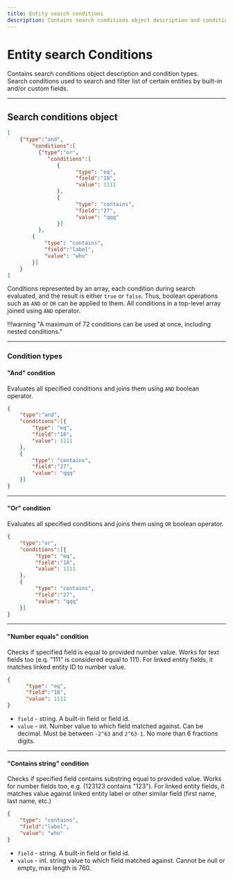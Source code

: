 ```yaml
---
title: Entity search conditions
description: Contains search conditions object description and condition types. Search conditions used to search and filter list of certain entities by built-in and/or custom fields.
---
```


# Entity search Conditions

Contains search conditions object description and condition types.<br> 
Search conditions used to search and filter list of certain entities by built-in and/or custom fields.

***

## Search conditions object

```json
[
    {"type":"and", 
        "conditions":[
          {"type":"or", 
             "conditions":[
                {
                      "type": "eq",
                      "field":"18",
                      "value": 1111
                },
                {
                      "type": "contains",
                      "field":"27",
                      "value": "qqq"
                }]
          },
        {
            "type": "contains",
            "field":"label",
            "value": "who"
        }]
    }
]
```

Conditions represented by an array, each condition during search evaluated, and the result is either `true` or `false`.
Thus, boolean operations such as `AND` or `OR` can be applied to them. All conditions in a top-level array joined using `AND` operator.

!!!warning "A maximum of 72 conditions can be used at once, including nested conditions."

***

### Condition types

#### "And" condition

Evaluates all specified conditions and joins them using `AND` boolean operator.

```json
{
    "type":"and", 
    "conditions":[{
        "type": "eq",
        "field":"18",
        "value": 1111
    },
    {
        "type": "contains",
        "field":"27",
        "value": "qqq"
    }]
}
```

***

#### "Or" condition

Evaluates all specified conditions and joins them using `OR` boolean operator.

```json
{
    "type":"or", 
    "conditions":[{
         "type": "eq",
         "field":"18",
         "value": 1111
    },
    {
         "type": "contains",
         "field":"27",
         "value": "qqq"
    }]
}
```

***

#### "Number equals" condition

Checks if specified field is equal to provided number value. Works for text fields too (e.q. "111" is considered equal to 111).
 For linked entity fields, it matches linked entity ID to number value.
 
```json
{
      "type": "eq",
      "field":"18",
      "value": 1111
}
```

* `field` - string. A built-in field or field id.
* `value` - int. Number value to which field matched against. Can be decimal. Must be between `-2^63` and `2^63-1`. No 
more than 6 fractions digits.

***

#### "Contains string" condition

Checks if specified field contains substring equal to provided value. Works for number fields too, e.g. (123123 contains "123").
For linked entity fields, it matches value against linked entity label or other similar field (first name, last name, etc.)

```json
{
    "type": "contains",
    "field":"label",
    "value": "who"
}
```

* `field` - string. A built-in field or field id.
* `value` - int. string value to which field matched against. Cannot  be null or empty, max length is 760.